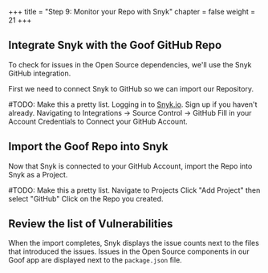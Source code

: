 +++
title = "Step 9: Monitor your Repo with Snyk"
chapter = false
weight = 21
+++

## Integrate Snyk with the Goof GitHub Repo

To check for issues in the Open Source dependencies, we'll use the Snyk GitHub integration. 

First we need to connect Snyk to GitHub so we can import our Repository.

#TODO: Make this a pretty list.
Logging in to [Snyk.io](snyk.io). Sign up if you haven't already.
Navigating to Integrations -> Source Control -> GitHub
Fill in your Account Credentials to Connect your GitHub Account.

## Import the Goof Repo into Snyk

Now that Snyk is connected to your GitHub Account, import the Repo into Snyk as a Project.

#TODO: Make this a pretty list.
Navigate to Projects
Click "Add Project" then select "GitHub"
Click on the Repo you created.

## Review the list of Vulnerabilities

When the import completes, Snyk displays the issue counts next to the files that introduced the issues. Issues in the Open Source components in our Goof app are displayed next to the `package.json` file.

